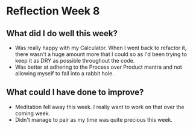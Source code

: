 # Reflection Week 8 
## What did I do well this week?
* Was really happy with my Calculator. When I went back to refactor it, there wasn't a huge amount more that I could so as I'd been trying to keep it as DRY as possible throughout the code. 
* Was better at adhering to the Process over Product mantra and not allowing myself to fall into a rabbit hole.

## What could I have done to improve?
* Meditation fell away this week. I really want to work on that over the coming week.
* Didn't manage to pair as my time was quite precious this week.
